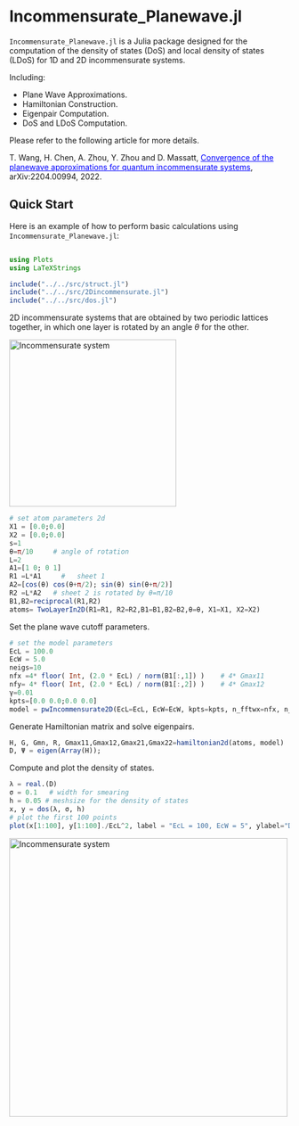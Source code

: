 # Incommensurate_Planewave.jl 

`Incommensurate_Planewave.jl` is a Julia package designed for the computation of the density of states (DoS) and local density of states (LDoS) for 1D and 2D incommensurate systems. 

Including:

- Plane Wave Approximations.
- Hamiltonian Construction.
- Eigenpair Computation.
- DoS and LDoS Computation.

Please refer to the following article for more details.

T. Wang, H. Chen, A. Zhou, Y. Zhou and D. Massatt, <a href="https://arxiv.org/abs/2204.00994" style="color: blue;">Convergence of the planewave
approximations for quantum incommensurate systems</a>, arXiv:2204.00994, 2022.

## Quick Start 

Here is an example of how to perform basic calculations using `Incommensurate_Planewave.jl`:
```julia

using Plots
using LaTeXStrings

include("../../src/struct.jl")
include("../../src/2Dincommensurate.jl")
include("../../src/dos.jl")
```

2D incommensurate systems that are obtained by two periodic lattices together, in which one layer is rotated by an angle $\theta$ for the other.

<img src="https://github.com/wangting525/Incommensurate_Planewave/blob/master/figures/atomstructure.png" width="300" alt="Incommensurate system">


```julia
# set atom parameters 2d
X1 = [0.0;0.0]
X2 = [0.0;0.0]
s=1  
θ=π/10     # angle of rotation
L=2
A1=[1 0; 0 1]  
R1 =L*A1     #   sheet 1
A2=[cos(θ) cos(θ+π/2); sin(θ) sin(θ+π/2)] 
R2 =L*A2   # sheet 2 is rotated by θ=π/10
B1,B2=reciprocal(R1,R2)
atoms= TwoLayerIn2D(R1=R1, R2=R2,B1=B1,B2=B2,θ=θ, X1=X1, X2=X2)
```
Set the plane wave cutoff parameters.

```julia
# set the model parameters
EcL = 100.0
EcW = 5.0
neigs=10
nfx =4* floor( Int, (2.0 * EcL) / norm(B1[:,1]) )    # 4* Gmax11
nfy= 4* floor( Int, (2.0 * EcL) / norm(B1[:,2]) )    # 4* Gmax12
γ=0.01
kpts=[0.0 0.0;0.0 0.0]
model = pwIncommensurate2D(EcL=EcL, EcW=EcW, kpts=kpts, n_fftwx=nfx, n_fftwy=nfy, n_eigs=neigs, γ=γ)  
```

Generate Hamiltonian matrix and solve eigenpairs. 
```julia
H, G, Gmn, R, Gmax11,Gmax12,Gmax21,Gmax22=hamiltonian2d(atoms, model)
D, Ψ = eigen(Array(H));
```

Compute and plot the density of states.
```julia
λ = real.(D)
σ = 0.1   # width for smearing
h = 0.05 # meshsize for the density of states
x, y = dos(λ, σ, h)
# plot the first 100 points
plot(x[1:100], y[1:100]./EcL^2, label = "EcL = 100, EcW = 5", ylabel="DoS", lw = 3)
```
<img src="https://github.com/wangting525/Incommensurate_Planewave/blob/master/figures/1Ddos.png" width="500" alt="Incommensurate system">
